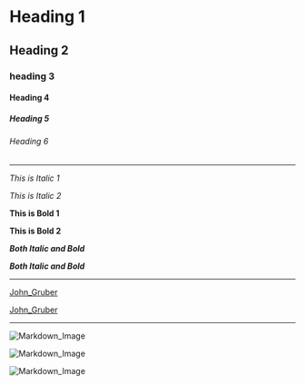 <!-- Heading -->

# Heading 1

## Heading 2

### heading 3

#### Heading 4

##### Heading 5

###### Heading 6

---

<!-- Italic and Bold -->

_This is Italic 1_

_This is Italic 2_

**This is Bold 1**

**This is Bold 2**

**_Both Italic and Bold_**

**_Both Italic and Bold_**

---

<!-- Link inline and link reference -->

[John_Gruber](https://en.wikipedia.org/wiki/John_Gruber)

[John_Gruber][another_link]

[another_link]: https://en.wikipedia.org/wiki/John_Gruber

---

<!-- Image inline and image refernce -->

![Markdown_Image](https://markdown-here.com/img/icon256.png)

![Markdown_Image](https://markdown-here.com/img/icon256.png "Markdown Title")

![Markdown_Image][another_image]

[another_image]: https://markdown-here.com/img/icon256.png
